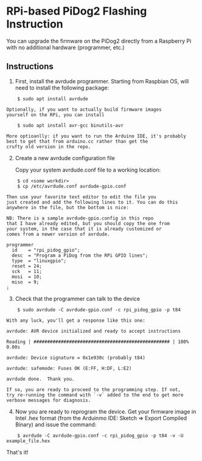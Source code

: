 # RPi-based PiDog2 Flashing Instruction

You can upgrade the firmware on the PiDog2 directly from a
Raspberry Pi with no additional hardware (programmer, etc.)

## Instructions

 1. First, install the avrdude programmer. Starting from
    Raspbian OS, will need to install the following package:

```
    $ sudo apt install avrdude
```
    Optionally, if you want to actually build firmware images
    yourself on the RPi, you can install

```
    $ sudo apt install avr-gcc binutils-avr
```

    More optioanlly: if you want to run the Arduino IDE, it's probably
    best to get that from arduino.cc rather than get the
    crufty old version in the repo.

 2. Create a new avrdude configuration file

    Copy your system avrdude.conf file to a working location:

```
    $ cd <some workdir>
    $ cp /etc/avrdude.conf avrdude-gpio.conf
```

    Then use your favorite text editor to edit the file you
    just created and add the following lines to it. You can do this
    anywhere in the file, but the bottom is nice:
  
    NB: There is a sample avrdude-gpio.config in this repo 
    that I have already edited, but you should copy the one from
    your system, in the case that it is already customized or 
    comes from a newer version of avrdude.

```
programmer
  id    = "rpi_pidog_gpio";
  desc  = "Program a PiDog from the RPi GPIO lines";
  type  = "linuxgpio";
  reset = 24;
  sck   = 11;
  mosi  = 10;
  miso  = 9;
;
```

 3. Check that the programmer can talk to the device

```
    $ sudo avrdude -C avrdude-gpio.conf -c rpi_pidog_gpio -p t84
```

    With any luck, you'll get a response like this one:

```
avrdude: AVR device initialized and ready to accept instructions

Reading | ################################################## | 100% 0.00s

avrdude: Device signature = 0x1e930c (probably t84)

avrdude: safemode: Fuses OK (E:FF, H:DF, L:E2)

avrdude done.  Thank you.
```


    If so, you are ready to proceed to the programming step. If not,
    try re-running the command with `-v` added to the end to get more 
    verbose messages for diagnosis.

 4. Now you are ready to reprogram the device. Get your firmware image in 
    Intel .hex format (from the Arduinmo IDE: Sketch => Export Compiled Binary)
     and issue the command:

```
    $ avrdude -C avrdude-gpio.conf -c rpi_pidog_gpio -p t84 -v -U example_file.hex 
```

That's it!

